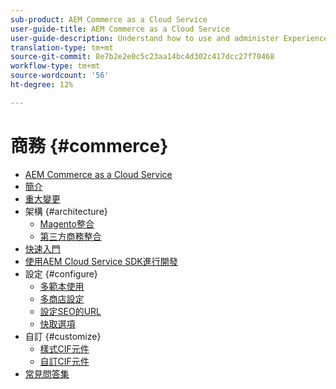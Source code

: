 ```yaml
---
sub-product: AEM Commerce as a Cloud Service
user-guide-title: AEM Commerce as a Cloud Service
user-guide-description: Understand how to use and administer Experience Manager Commerce as a Cloud Service.
translation-type: tm+mt
source-git-commit: 8e7b2e2e0c5c23aa14bc4d302c417dcc27f70468
workflow-type: tm+mt
source-wordcount: '56'
ht-degree: 12%

---
```



# 商務 {#commerce}

+ [AEM Commerce as a Cloud Service](/help/commerce-cloud/home.md)
+ [簡介](overview.md)
+ [重大變更](changes.md)
+ 架構 {#architecture}
   + [Magento整合](architecture/magento.md)
   + [第三方商務整合](architecture/third-party.md)
+ [快速入門](getting-started.md)
+ [使用AEM Cloud Service SDK進行開發](develop.md)
+ 設定 {#configure}
   + [多範本使用](configuring/multi-template-usage.md)
   + [多商店設定](configuring/multi-store-setup.md)
   + [設定SEO的URL](configuring/advanced-url-configuration.md)
   + [快取選項](configuring/caching.md)
+ 自訂 {#customize}
   + [樣式CIF元件](customizing/style-cif-component.md)
   + [自訂CIF元件](customizing/customize-cif-components.md)
+ [常見問答集](faq.md)
